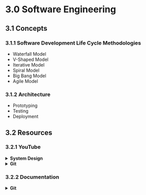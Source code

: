 # 3.0 Software Engineering

## 3.1 Concepts

### 3.1.1 Software Development Life Cycle Methodologies

- Waterfall Model
- V-Shaped Model
- Iterative Model
- Spiral Model
- Big Bang Model
- Agile Model

### 3.1.2 Architecture

- Prototyping
- Testing
- Deployment

## 3.2 Resources

### 3.2.1 YouTube

<details>
  <summary><strong>System Design</strong></summary>

1. [ ] [Basics of System Design](https://www.youtube.com/playlist?list=PLt4nG7RVVk1g_LutiJ8_LvE914rIE5z4u) ☆☆☆☆☆
1. [ ] [Grokking the System Design Interview](https://www.youtube.com/playlist?list=PL73KFetZlkJSZ9vTDSJ1swZhe6CIYkqTL) ☆☆☆☆☆
1. [ ] [System Design - Gaurav Sen](https://www.youtube.com/playlist?list=PLMCXHnjXnTnvo6alSjVkgxV-VH6EPyvoX) ☆☆☆☆☆
1. [ ] [System Design - Tejas Patel](https://www.youtube.com/playlist?list=PLtDbS11SJ-Dldyg4AuXtYbssjZJeYS6IR) ☆☆☆☆☆

</details>

<details>
  <summary><strong>Git</strong></summary>

1. [x] [Git & GitHub Tutorial for Beginners - The Net Ninja](https://www.youtube.com/watch?v=3RjQznt-8kE&list=PL4cUxeGkcC9goXbgTDQ0n_4TBzOO0ocPR) ★★★☆☆
1. [x] [Git Tutorials Playlist - thenewboston](https://www.youtube.com/watch?v=cEGIFZDyszA&list=PL6gx4Cwl9DGAKWClAD_iKpNC0bGHxGhcx) ★★★☆☆

</details>

### 3.2.2 Documentation

<details>
  <summary><strong>Git</strong></summary>

- [guides.github.com](https://guides.github.com/)

</details>
